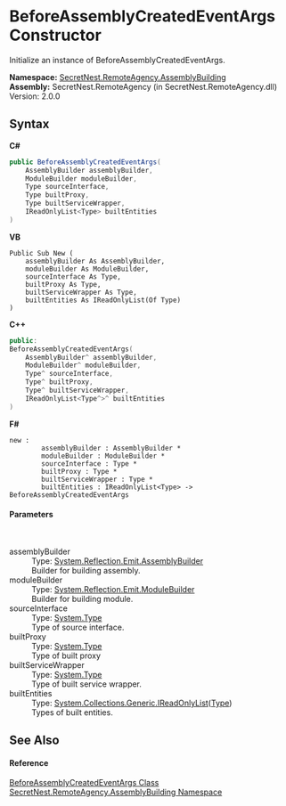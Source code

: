 # BeforeAssemblyCreatedEventArgs Constructor 
 

Initialize an instance of BeforeAssemblyCreatedEventArgs.

**Namespace:**&nbsp;<a href="N_SecretNest_RemoteAgency_AssemblyBuilding">SecretNest.RemoteAgency.AssemblyBuilding</a><br />**Assembly:**&nbsp;SecretNest.RemoteAgency (in SecretNest.RemoteAgency.dll) Version: 2.0.0

## Syntax

**C#**<br />
``` C#
public BeforeAssemblyCreatedEventArgs(
	AssemblyBuilder assemblyBuilder,
	ModuleBuilder moduleBuilder,
	Type sourceInterface,
	Type builtProxy,
	Type builtServiceWrapper,
	IReadOnlyList<Type> builtEntities
)
```

**VB**<br />
``` VB
Public Sub New ( 
	assemblyBuilder As AssemblyBuilder,
	moduleBuilder As ModuleBuilder,
	sourceInterface As Type,
	builtProxy As Type,
	builtServiceWrapper As Type,
	builtEntities As IReadOnlyList(Of Type)
)
```

**C++**<br />
``` C++
public:
BeforeAssemblyCreatedEventArgs(
	AssemblyBuilder^ assemblyBuilder, 
	ModuleBuilder^ moduleBuilder, 
	Type^ sourceInterface, 
	Type^ builtProxy, 
	Type^ builtServiceWrapper, 
	IReadOnlyList<Type^>^ builtEntities
)
```

**F#**<br />
``` F#
new : 
        assemblyBuilder : AssemblyBuilder * 
        moduleBuilder : ModuleBuilder * 
        sourceInterface : Type * 
        builtProxy : Type * 
        builtServiceWrapper : Type * 
        builtEntities : IReadOnlyList<Type> -> BeforeAssemblyCreatedEventArgs
```


#### Parameters
&nbsp;<dl><dt>assemblyBuilder</dt><dd>Type: <a href="https://docs.microsoft.com/dotnet/api/system.reflection.emit.assemblybuilder" target="_blank">System.Reflection.Emit.AssemblyBuilder</a><br />Builder for building assembly.</dd><dt>moduleBuilder</dt><dd>Type: <a href="https://docs.microsoft.com/dotnet/api/system.reflection.emit.modulebuilder" target="_blank">System.Reflection.Emit.ModuleBuilder</a><br />Builder for building module.</dd><dt>sourceInterface</dt><dd>Type: <a href="https://docs.microsoft.com/dotnet/api/system.type" target="_blank">System.Type</a><br />Type of source interface.</dd><dt>builtProxy</dt><dd>Type: <a href="https://docs.microsoft.com/dotnet/api/system.type" target="_blank">System.Type</a><br />Type of built proxy</dd><dt>builtServiceWrapper</dt><dd>Type: <a href="https://docs.microsoft.com/dotnet/api/system.type" target="_blank">System.Type</a><br />Type of built service wrapper.</dd><dt>builtEntities</dt><dd>Type: <a href="https://docs.microsoft.com/dotnet/api/system.collections.generic.ireadonlylist-1" target="_blank">System.Collections.Generic.IReadOnlyList</a>(<a href="https://docs.microsoft.com/dotnet/api/system.type" target="_blank">Type</a>)<br />Types of built entities.</dd></dl>

## See Also


#### Reference
<a href="T_SecretNest_RemoteAgency_AssemblyBuilding_BeforeAssemblyCreatedEventArgs">BeforeAssemblyCreatedEventArgs Class</a><br /><a href="N_SecretNest_RemoteAgency_AssemblyBuilding">SecretNest.RemoteAgency.AssemblyBuilding Namespace</a><br />
